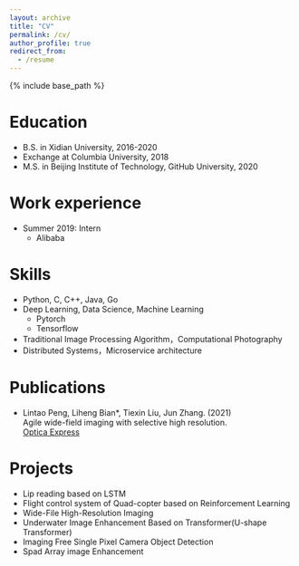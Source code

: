 ```yaml
---
layout: archive
title: "CV"
permalink: /cv/
author_profile: true
redirect_from:
  - /resume
---
```


{% include base_path %}

Education
======
* B.S. in Xidian University, 2016-2020
* Exchange at Columbia University, 2018
* M.S. in Beijing Institute of Technology, GitHub University, 2020

Work experience
======
* Summer 2019: Intern
  * Alibaba
  
Skills
======
* Python, C, C++, Java, Go
* Deep Learning, Data Science, Machine Learning
  * Pytorch
  * Tensorflow
* Traditional Image Processing Algorithm，Computational Photography
* Distributed Systems，Microservice architecture

Publications
======

- Lintao Peng, Liheng Bian*, Tiexin Liu, Jun Zhang. (2021) <br>
  Agile wide-field imaging with selective high resolution. <br>
   [Optica Express](https://www.osapublishing.org/oe/fulltext.cfm?uri=oe-29-22-35602) <br>




Projects
======
* Lip reading based on LSTM
* Flight control system of Quad-copter based on Reinforcement Learning
* Wide-File High-Resolution Imaging
* Underwater Image Enhancement Based on Transformer(U-shape Transformer)
* Imaging Free Single Pixel Camera Object Detection
* Spad Array image Enhancement
